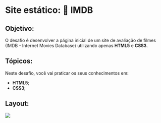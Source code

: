 # Site estático: 🎥 IMDB  
  
## Objetivo: 
O desafio é desenvolver a página inicial de um site de avaliação de filmes (IMDB - Internet Movies Database) utilizando apenas **HTML5** e **CSS3**.

## Tópicos:
Neste desafio, você vai praticar os seus conhecimentos em:
- **HTML5**;
- **CSS3**;

## Layout:

![](https://codenation-challenges.s3-us-west-1.amazonaws.com/react-11/image.png)
